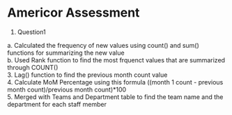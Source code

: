 # Americor Assessment 

1. Question1

a. Calculated the frequency of new values using count() and sum() functions for summarizing the new value <br>
b. Used Rank function to find the most frquenct values that are summarized through COUNT() <br>
3. Lag() function to find the previous month count value <br>
4. Calculate MoM Percentage using this formula ((month 1 count - previous month count)/previous month count)*100 <br>
5. Merged with Teams and Department table to find the team name and the department for each staff member <br>
